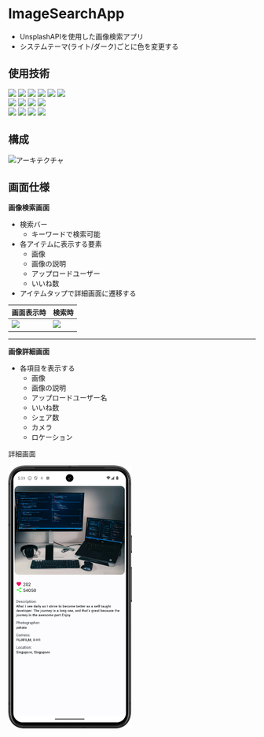 # ImageSearchApp

- UnsplashAPIを使用した画像検索アプリ
- システムテーマ(ライト/ダーク)ごとに色を変更する

## 使用技術

![](https://img.shields.io/badge/jetpack_compose-FF6441)
![](https://img.shields.io/badge/viewmodel-FF6441)
![](https://img.shields.io/badge/coroutine-FF6441)
![](https://img.shields.io/badge/flow-FF6441)
![](https://img.shields.io/badge/clean_architecture-FF6441)
![](https://img.shields.io/badge/material3-FF6441)
<br/>
![](https://img.shields.io/badge/retrofit-v2.9.0-blue)
![](https://img.shields.io/badge/moshi-v1.14.0-blue)
![](https://img.shields.io/badge/hilt-v2.44-blue)
![](https://img.shields.io/badge/navigation_compose-v2.7.6-blue)
<br/>
![](https://img.shields.io/badge/hilt_navigation-v1.0.0-blue)
![](https://img.shields.io/badge/navigation_compose-v2.7.6-blue)
![](https://img.shields.io/badge/coil-v2.5.0-blue)
![](https://img.shields.io/badge/accompanist-v0.30.1-blue)

## 構成

![アーキテクチャ](https://github.com/shmzzzz/ImageSearchApp/assets/85086833/04e0c791-903a-4f95-9e20-fc1e84644a4e)

## 画面仕様

**画像検索画面**

- 検索バー
    - キーワードで検索可能
- 各アイテムに表示する要素
    - 画像
    - 画像の説明
    - アップロードユーザー
    - いいね数
- アイテムタップで詳細画面に遷移する

 画面表示時               | 検索時               
---------------------|-------------------
 ![](docs/画面表示時.png) | ![](docs/検索時.png) 

---

**画像詳細画面**

- 各項目を表示する
    - 画像
    - 画像の説明
    - アップロードユーザー名
    - いいね数
    - シェア数
    - カメラ
    - ロケーション

詳細画面

<img width="50%" src="docs/詳細画面.png">
